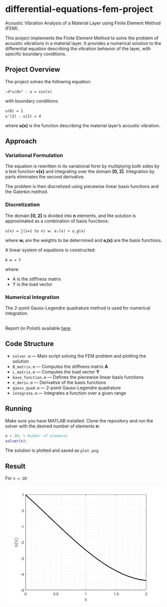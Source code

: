 # differential-equations-fem-project
Acoustic Vibration Analysis of a Material Layer using Finite Element Method (FEM).

This project implements the Finite Element Method to solve the problem of acoustic vibrations in a material layer. It provides a numerical solution to the differential equation describing the vibration behavior of the layer, with specific boundary conditions.

## Project Overview

The project solves the following equation:

`-d²u/dx² - u = sin(x)`

with boundary conditions:

`u(0) = 1`  
`u'(2) - u(2) = 4`

where **u(x)** is the function describing the material layer’s acoustic vibration.

## Approach

### Variational Formulation

The equation is rewritten in its variational form by multiplying both sides by a test function **v(x)** and integrating over the domain **[0, 2]**. Integration by parts eliminates the second derivative.

The problem is then discretized using piecewise linear basis functions and the Galerkin method.

### Discretization

The domain **[0, 2]** is divided into **n** elements, and the solution is approximated as a combination of basis functions:

`u(x) = ∑(i=1 to n) wᵢ eᵢ(x) + u_g(x)`

where **wᵢ** are the weights to be determined and **eᵢ(x)** are the basis functions.

A linear system of equations is constructed:

`A w = Y`

where:
- A is the stiffness matrix
- Y is the load vector

### Numerical Integration

The 2-point Gauss-Legendre quadrature method is used for numerical integration.
<br/><br/>

Report (in Polish) available [here](https://github.com/kasiabeben10/differential-equations-fem-project/tree/main/report.pdf).

## Code Structure

- `solver.m` — Main script solving the FEM problem and plotting the solution
- `B_matrix.m` — Computes the stiffness matrix **A**
- `L_matrix.m` — Computes the load vector **Y**
- `base_function.m` — Defines the piecewise linear basis functions
- `e_deriv.m` — Derivative of the basis functions
- `gauss_quad.m` — 2-point Gauss-Legendre quadrature
- `integrate.m` — Integrates a function over a given range

## Running

Make sure you have MATLAB installed. Clone the repository and run the solver with the desired number of elements **n**:

```matlab
n = 20; % Number of elements
solver(n);
```

The solution is plotted and saved as `plot.png`.

## Result
For `n = 20`: <br/><br/>
<img src="plot.png" alt="plot" width="500">

